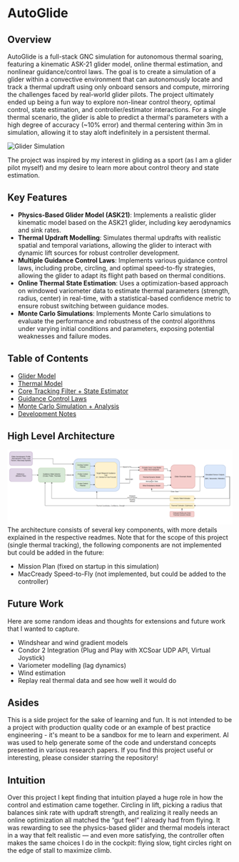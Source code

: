 # AutoGlide
## Overview
AutoGlide is a full-stack GNC simulation for autonomous thermal soaring, featuring a kinematic ASK-21 glider model, online thermal estimation, and nonlinear guidance/control laws. The goal is to create a simulation of a glider within a convective environment that can autonomously locate and track a thermal updraft using only onboard sensors and compute, mirroring the challenges faced by real-world glider pilots. The project ultimately ended up being a fun way to explore non-linear control theory, optimal control, state estimation, and controller/estimator interactions. For a single thermal scenario, the glider is able to predict a thermal's parameters with a high degree of accuracy (~10% error) and thermal centering within 3m in simulation, allowing it to stay aloft indefinitely in a persistent thermal.

![Glider Simulation](circling_demo.gif)

The project was inspired by my interest in gliding as a sport (as I am a glider pilot myself) and my desire to learn more about control theory and state estimation.

## Key Features
- **Physics-Based Glider Model (ASK21)**: Implements a realistic glider kinematic model based on the ASK21 glider, including key aerodynamics and sink rates.
- **Thermal Updraft Modelling**: Simulates thermal updrafts with realistic spatial and temporal variations, allowing the glider to interact with dynamic lift sources for robust controller development.
- **Multiple Guidance Control Laws**: Implements various guidance control laws, including probe, circling, and optimal speed-to-fly strategies, allowing the glider to adapt its flight path based on thermal conditions.
- **Online Thermal State Estimation**: Uses a optimization-based approach on windowed variometer data to estimate thermal parameters (strength, radius, center) in real-time, with a statistical-based confidence metric to ensure robust switching between guidance modes.
- **Monte Carlo Simulations**: Implements Monte Carlo simulations to evaluate the performance and robustness of the control algorithms under varying initial conditions and parameters, exposing potential weaknesses and failure modes.

## Table of Contents
- [Glider Model](glider_model/readme.md)
- [Thermal Model](thermal_model/readme.md)
- [Core Tracking Filter + State Estimator](thermal_estimator/readme.md)
- [Guidance Control Laws](controller/readme.md)
- [Monte Carlo Simulation + Analysis](monte_carlo/readme.md)
- [Development Notes](development.md)

## High Level Architecture
![Block Diagram](block_diagram.png)
The architecture consists of several key components, with more details explained in the respective readmes. Note that for the scope of this project (single thermal tracking), the following components are not implemented but could be added in the future:
- Mission Plan (fixed on startup in this simulation)
- MacCready Speed-to-Fly (not implemented, but could be added to the controller)

## Future Work
Here are some random ideas and thoughts for extensions and future work that I wanted to capture.
- Windshear and wind gradient models
- Condor 2 Integration (Plug and Play with XCSoar UDP API, Virtual Joystick)
- Variometer modelling (lag dynamics)
- Wind estimation
- Replay real thermal data and see how well it would do

## Asides
This is a side project for the sake of learning and fun. It is not intended to be a project with production quality code or an example of best practice engineering - it's meant to be a sandbox for me to learn and experiment. AI was used to help generate some of the code and understand concepts presented in various research papers. If you find this project useful or interesting, please consider starring the repository!

## Intuition
Over this project I kept finding that intuition played a huge role in how the control and estimation came together. Circling in lift, picking a radius that balances sink rate with updraft strength, and realizing it really needs an online optimization all matched the “gut feel” I already had from flying. It was rewarding to see the physics-based glider and thermal models interact in a way that felt realistic — and even more satisfying, the controller often makes the same choices I do in the cockpit: flying slow, tight circles right on the edge of stall to maximize climb.